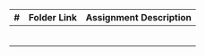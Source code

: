 |   #   | Folder Link | Assignment Description |
| :---: | ----------- | ---------------------- |
|       |             |                        |
|       |             |                        |
|       |             |                        |
|       |             |                        |
|       |             |                        |
|       |             |                        |